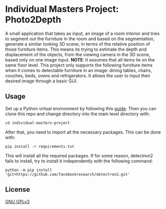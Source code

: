 # Individual Masters Project: Photo2Depth

A small application that takes as input, an image of a room interior 
and tries to segment out the furniture in the room and based on the
segmentation, generate a similar looking 3D scene, in terms of the
relative position of those furniture items. This means its trying
to estimate the depth and displacement of the objects, from the
viewing camera in the 3D scene, based only on one image input. 
**NOTE**: It assumes that all items lie on the same floor level. 
This project only supports the following furniture items when it 
comes to detectable furniture in an image: dining tables, chairs, 
couches, beds, ovens and refrigerators. It allows the user to 
input their desired image through a basic GUI.

## Usage

Set up a Python virtual environment by following this [guide](https://packaging.python.org/guides/installing-using-pip-and-virtual-environments/).
Then you can clone this repo and change directory into the main
level directory with:
```shell
cd individual-masters-project
```
After that, you need to import all the necessary packages. This 
can be done with:
```shell
pip install -r requirements.txt
```
This will install all the required packages. If for some reason, 
detectron2 fails to install, try to install it independently with 
the following command:
```shell
python -m pip install 'git+https://github.com/facebookresearch/detectron2.git'
```

## License
[GNU GPLv3](https://choosealicense.com/licenses/gpl-3.0/)